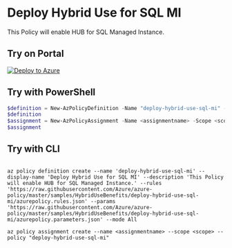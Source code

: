 # Deploy Hybrid Use for SQL MI

This Policy will enable HUB for SQL Managed Instance.

## Try on Portal

[![Deploy to Azure](http://azuredeploy.net/deploybutton.png)](https://portal.azure.com/#blade/Microsoft_Azure_Policy/CreatePolicyDefinitionBlade/uri/https%3A%2F%2Fraw.githubusercontent.com%2FAzure%2Fazure-policy%2Fmaster%2Fsamples%2FSQL%2Fdeploy-hybrid-use-sql-mi%2Fazurepolicy.json)

## Try with PowerShell

````powershell
$definition = New-AzPolicyDefinition -Name "deploy-hybrid-use-sql-mi" -DisplayName "Deploy Hybrid Use for SQL MI" -description "This Policy will enable HUB for SQL Managed Instance." -Policy 'https://raw.githubusercontent.com/Azure/azure-policy/master/samples/HybridUseBenefits/deploy-hybrid-use-sql-mi/azurepolicy.rules.json' -Parameter 'https://raw.githubusercontent.com/Azure/azure-policy/master/samples/HybridUseBenefits/deploy-hybrid-use-sql-mi/azurepolicy.parameters.json' -Mode All
$definition
$assignment = New-AzPolicyAssignment -Name <assignmentname> -Scope <scope> -PolicyDefinition $definition
$assignment 
````

## Try with CLI

````cli

az policy definition create --name 'deploy-hybrid-use-sql-mi' --display-name 'Deploy Hybrid Use for SQL MI' --description 'This Policy will enable HUB for SQL Managed Instance.' --rules 'https://raw.githubusercontent.com/Azure/azure-policy/master/samples/HybridUseBenefits/deploy-hybrid-use-sql-mi/azurepolicy.rules.json' --params 'https://raw.githubusercontent.com/Azure/azure-policy/master/samples/HybridUseBenefits/deploy-hybrid-use-sql-mi/azurepolicy.parameters.json' --mode All

az policy assignment create --name <assignmentname> --scope <scope> --policy "deploy-hybrid-use-sql-mi" 

````
